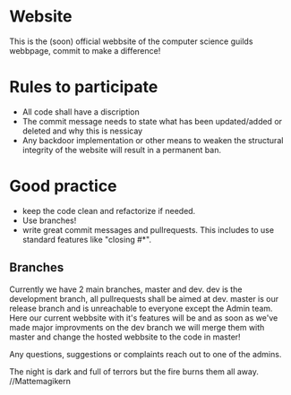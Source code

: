 # Website
This is the (soon) official webbsite of the computer science guilds webbpage, commit to make a difference! 

# Rules to participate
* All code shall have a discription
* The commit message needs to state what has been updated/added or deleted and why this is nessicay
* Any backdoor implementation or other means to weaken the structural integrity of the website will result in a permanent ban.

# Good practice
* keep the code clean and refactorize if needed.
* Use branches!
* write great commit messages and pullrequests.
This includes to use standard features like "closing #*".

## Branches
Currently we have 2 main branches, master and dev. dev is the development branch, all pullrequests shall be aimed at dev. 
master is our release branch and is unreachable to everyone except the Admin team. Here our current webbsite with it's features will be and as soon as we've made major improvments on the dev branch we will merge them with master and change the hosted webbsite to the code in master! 

Any questions, suggestions or complaints reach out to one of the admins.


The night is dark and full of terrors but the fire burns them all away.
//Mattemagikern

